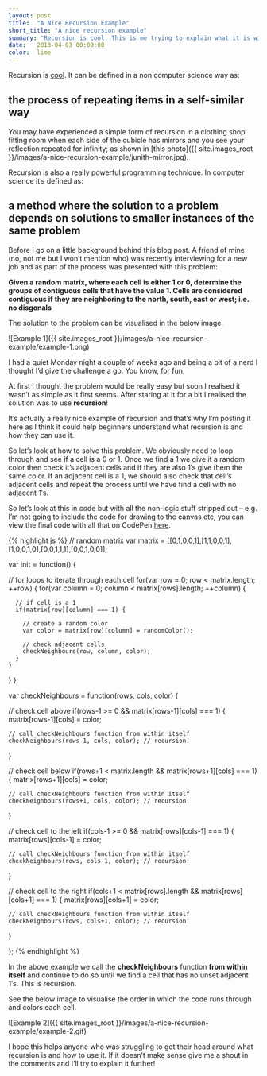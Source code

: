 ```yaml
---
layout: post
title:  "A Nice Recursion Example"
short_title: "A nice recursion example"
summary: "Recursion is cool. This is me trying to explain what it is with a nice example"
date:   2013-04-03 00:00:00
color:  lime
---
```


Recursion is [cool](http://upload.wikimedia.org/wikipedia/commons/6/62/Droste.jpg). It can be defined in a non computer science way as:

## the process of repeating items in a self-similar way

You may have experienced a simple form of recursion in a clothing shop fitting room when each side of the cubicle has mirrors and you see your reflection repeated for infinity; as shown in [this photo]({{ site.images_root }}/images/a-nice-recursion-example/junith-mirror.jpg).

Recursion is also a really powerful programming technique. In computer science it’s defined as:

## a method where the solution to a problem depends on solutions to smaller instances of the same problem

Before I go on a little background behind this blog post. A friend of mine (no, not me but I won’t mention who) was recently interviewing for a new job and as part of the process was presented with this problem:

**Given a random matrix, where each cell is either 1 or 0, determine the groups of contiguous cells that have the value 1. Cells are considered contiguous if they are neighboring to the north, south, east or west; i.e. no disgonals**

The solution to the problem can be visualised in the below image.

![Example 1]({{ site.images_root }}/images/a-nice-recursion-example/example-1.png)

I had a quiet Monday night a couple of weeks ago and being a bit of a nerd I thought I’d give the challenge a go. You know, for fun.

At first I thought the problem would be really easy but soon I realised it wasn’t as simple as it first seems. After staring at it for a bit I realised the solution was to use **recursion**!

It’s actually a really nice example of recursion and that’s why I’m posting it here as I think it could help beginners understand what recursion is and how they can use it.

So let’s look at how to solve this problem. We obviously need to loop through and see if a cell is a 0 or 1. Once we find a 1 we give it a random color then check it’s adjacent cells and if they are also 1′s give them the same color. If an adjacent cell is a 1, we should also check that cell’s adjacent cells and repeat the process until we have find a cell with no adjacent 1′s.

So let’s look at this in code but with all the non-logic stuff stripped out – e.g. I’m not going to include the code for drawing to the canvas etc, you can view the final code with all that on CodePen [here](http://codepen.io/minimalmonkey/pen/LdHlA).

{% highlight js %}
// random matrix
var matrix = [[0,1,0,0,1],[1,1,0,0,1],[1,0,0,1,0],[0,0,1,1,1],[0,0,1,0,0]];

var init = function() {

  // for loops to iterate through each cell
  for(var row = 0; row < matrix.length; ++row) {
    for(var column = 0; column < matrix[rows].length; ++column) {

      // if cell is a 1
      if(matrix[row][column] === 1) {

        // create a random color
        var color = matrix[row][column] = randomColor();

        // check adjacent cells
        checkNeighbours(row, column, color);
      }
    }
  }
};

var checkNeighbours = function(rows, cols, color) {

  // check cell above
  if(rows-1 >= 0 && matrix[rows-1][cols] === 1) {
    matrix[rows-1][cols] = color;

    // call checkNeighbours function from within itself
    checkNeighbours(rows-1, cols, color); // recursion!
  }

  // check cell below
  if(rows+1 < matrix.length && matrix[rows+1][cols] === 1) {
    matrix[rows+1][cols] = color;

    // call checkNeighbours function from within itself
    checkNeighbours(rows+1, cols, color); // recursion!
  }

  // check cell to the left
  if(cols-1 >= 0 && matrix[rows][cols-1] === 1) {
    matrix[rows][cols-1] = color;

    // call checkNeighbours function from within itself
    checkNeighbours(rows, cols-1, color); // recursion!
  }

  // check cell to the right
  if(cols+1 < matrix[rows].length && matrix[rows][cols+1] === 1) {
    matrix[rows][cols+1] = color;

    // call checkNeighbours function from within itself
    checkNeighbours(rows, cols+1, color); // recursion!
  }

};
{% endhighlight %}

In the above example we call the **checkNeighbours** function **from within itself** and continue to do so until we find a cell that has no unset adjacent 1′s. This is recursion.

See the below image to visualise the order in which the code runs through and colors each cell.

![Example 2]({{ site.images_root }}/images/a-nice-recursion-example/example-2.gif)

I hope this helps anyone who was struggling to get their head around what recursion is and how to use it. If it doesn’t make sense give me a shout in the comments and I’ll try to explain it further!
